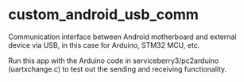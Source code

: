 # custom_android_usb_comm
Communication interface between Android motherboard and external device via USB, in this case for Arduino, STM32 MCU, etc.

Run this app with the Arduino code in serviceberry3/pc2arduino (uartxchange.c) to test out the sending and receiving functionality.
